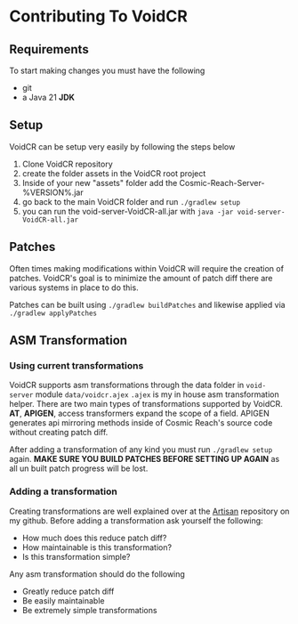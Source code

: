 # Contributing To VoidCR

## Requirements

To start making changes you must have the following

- git
- a Java 21 **JDK**

## Setup

VoidCR can be setup very easily by following the steps below

1. Clone VoidCR repository
2. create the folder assets in the VoidCR root project
3. Inside of your new "assets" folder add the Cosmic-Reach-Server-%VERSION%.jar
4. go back to the main VoidCR folder and run `./gradlew setup`
5. you can run the void-server-VoidCR-all.jar with `java -jar void-server-VoidCR-all.jar`

## Patches

Often times making modifications within VoidCR will require the creation of patches.
VoidCR's goal is to minimize the amount of patch diff there are various systems in place to do this.

Patches can be built using `./gradlew buildPatches` and likewise applied via `./gradlew applyPatches`

## ASM Transformation

### Using current transformations

VoidCR supports asm transformations through the data folder in `void-server` module `data/voidcr.ajex`
`.ajex` is my in house asm transformation helper. There are two main types of transformations supported
by VoidCR. **AT**, **APIGEN**, access transformers expand the scope of a field. APIGEN generates api mirroring
methods inside of Cosmic Reach's source code without creating patch diff.

After adding a transformation of any kind you must run `./gradlew setup` again. **MAKE SURE YOU BUILD PATCHES BEFORE
SETTING UP AGAIN** as all un built patch progress will be lost.

### Adding a transformation

Creating transformations are well explained over at the [Artisan](https://github.com/Y2Kwastaken/Artisan) repository on
my github.
Before adding a transformation ask yourself the following:

- How much does this reduce patch diff?
- How maintainable is this transformation?
- Is this transformation simple?

Any asm transformation should do the following

- Greatly reduce patch diff
- Be easily maintainable
- Be extremely simple transformations
